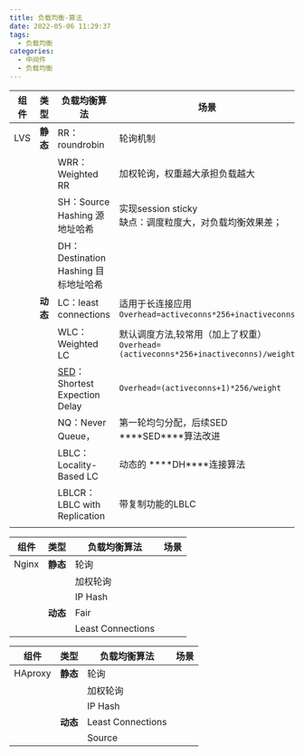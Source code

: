 ```yaml
---
title: 负载均衡-算法
date: 2022-05-06 11:29:37
tags:
  - 负载均衡
categories:
  - 中间件
  - 负载均衡
---
```


<p></p>
<!-- more -->



| 组件 | 类型     | 负载均衡算法                                                 | 场景                                                         |
| ---- | -------- | ------------------------------------------------------------ | ------------------------------------------------------------ |
| LVS  | **静态** | RR：roundrobin                                               | 轮询机制                                                     |
|      |          | WRR：Weighted RR                                             | 加权轮询，权重越大承担负载越大                               |
|      |          | SH：Source Hashing 源地址哈希                                | 实现session sticky<br/>缺点：调度粒度大，对负载均衡效果差；  |
|      |          | DH：Destination Hashing 目标地址哈希                         |                                                              |
|      | **动态** | LC：least connections                                        | 适用于长连接应用<br>`Overhead=activeconns*256+inactiveconns` |
|      |          | WLC：Weighted LC                                             | 默认调度方法,较常用（加上了权重）<br>`Overhead=(activeconns*256+inactiveconns)/weight` |
|      |          | [SED](https://so.csdn.net/so/search?q=SED&spm=1001.2101.3001.7020)：Shortest Expection Delay | `Overhead=(activeconns+1)*256/weight`                        |
|      |          | NQ：Never Queue，                                            | 第一轮均匀分配，后续SED<br/>***\*SED\****算法改进            |
|      |          | LBLC：Locality-Based LC                                      | 动态的 ***\*DH\****连接算法                                  |
|      |          | LBLCR：LBLC with Replication                                 | 带复制功能的LBLC                                             |
|      |          |                                                              |                                                              |

| 组件  | 类型          | 负载均衡算法      | 场景 |
| ----- | ------------- | ----------------- | ---- |
| Nginx | **静态**<br/> | 轮询<br/>         |      |
|       |               | 加权轮询<br/>     |      |
|       |               | IP Hash<br/>      |      |
|       | **动态**<br/> | Fair<br/>         |      |
|       |               | Least Connections |      |



| 组件    | 类型          | 负载均衡算法           | 场景 |
| ------- | ------------- | ---------------------- | ---- |
| HAproxy | **静态**<br/> | 轮询<br/>              |      |
|         |               | 加权轮询<br/>          |      |
|         |               | IP Hash<br/>           |      |
|         | **动态**<br/> | Least Connections<br/> |      |
|         |               | Source                 |      |

